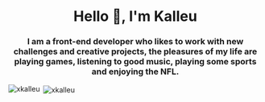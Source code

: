<h1 align="center">Hello 👋, I'm Kalleu</h1>
<h3 align="center">I am a front-end developer who likes to work with new challenges and creative projects, the pleasures of my life are playing games, listening to good music, playing some sports and enjoying the NFL.</h3>


<p><img align="left" src="https://github-readme-stats.vercel.app/api/top-langs?username=xkalleu&show_icons=true&locale=en&layout=compact" alt="xkalleu" /></p>

<p>&nbsp;<img align="center" src="https://github-readme-stats.vercel.app/api?username=xkalleu&show_icons=true&locale=en" alt="xkalleu" /></p>
